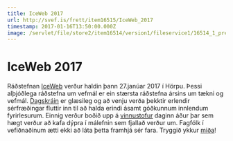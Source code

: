 ```yaml
---
title: IceWeb 2017
url: http://svef.is/frett/item16515/IceWeb_2017
timestamp: 2017-01-16T13:50:00.000Z
image: /servlet/file/store2/item16514/version1/fileservice1/16514_1_preview.jpg
---
```


# IceWeb 2017

Ráðstefnan [IceWeb](https://2017.iceweb.is) verður haldin þann 27.janúar 2017 í Hörpu. Þessi alþjóðlega ráðstefna um vefmál er ein stærsta ráðstefna ársins um tækni og vefmál. [Dagskráin](https://2017.iceweb.is/schedule.html) er glæsileg og að venju verða þekktir erlendir sérfræðingar fluttir inn til að halda erindi ásamt góðkunnum innlendum fyrirlesurum. Einnig verður boðið upp á [vinnustofur](https://2017.iceweb.is/workshop.html) daginn áður þar sem hægt verður að kafa dýpra í málefnin sem fjallað verður um. Fagfólk í vefiðnaðinum ætti ekki að láta þetta framhjá sér fara. Tryggið ykkur [miða](../../../../vidburdir/iceweb2017)!
